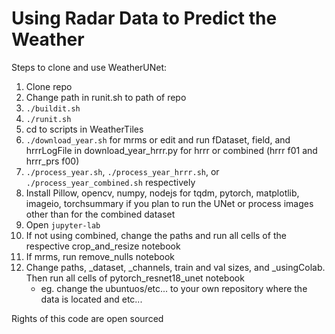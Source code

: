 # Using Radar Data to Predict the Weather


Steps to clone and use WeatherUNet:

1. Clone repo
2. Change path in runit.sh to path of repo
3. `./buildit.sh`
4. `./runit.sh`
5. cd to scripts in WeatherTiles
6. `./download_year.sh` for mrms or edit and run fDataset, field, and hrrrLogFile in download_year_hrrr.py for hrrr or combined (hrrr f01 and hrrr_prs f00)
7. `./process_year.sh`, `./process_year_hrrr.sh`, or `./process_year_combined.sh` respectively
8. Install Pillow, opencv, numpy, nodejs for tqdm, pytorch, matplotlib, imageio, torchsummary if you plan to run the UNet or process images other than for the combined dataset
9. Open `jupyter-lab`
10. If not using combined, change the paths and run all cells of the respective crop_and_resize notebook
11. If mrms, run remove_nulls notebook
12. Change paths, _dataset, _channels, train and val sizes, and _usingColab. Then run all cells of pytorch_resnet18_unet notebook
    - eg. change the ubuntuos/etc... to your own repository where the data is located and etc...


Rights of this code are open sourced
